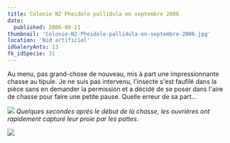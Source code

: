 ```yaml
---
title: Colonie N2 Pheidole pallidula en septembre 2006
date:
  published: 2006-09-21
thumbnail: 'Colonie-N2-Pheidole-pallidula-en-septembre-2006.jpg'
location: 'Nid artificiel'
idGaleryAnts: 13
fk_idSpecie: 31
---
```


Au menu, pas grand-chose de nouveau, mis à part une impressionnante chasse au tipule. Je ne suis pas intervenu, l'insecte s'est faufilé dans la pièce sans en demander la permission et a décidé de se poser dans l'aire de chasse pour faire une petite pause. Quelle erreur de sa part...

![](/img/articles/colonie-pheidole-pallidula-septembre-2006/pheidole-pallidula-000.jpg)
_Quelques secondes après le début de la chasse, les ouvrières ont rapidement capturé leur proie par les pattes._

![](/img/articles/colonie-pheidole-pallidula-septembre-2006/pheidole-pallidula-001.jpg)
